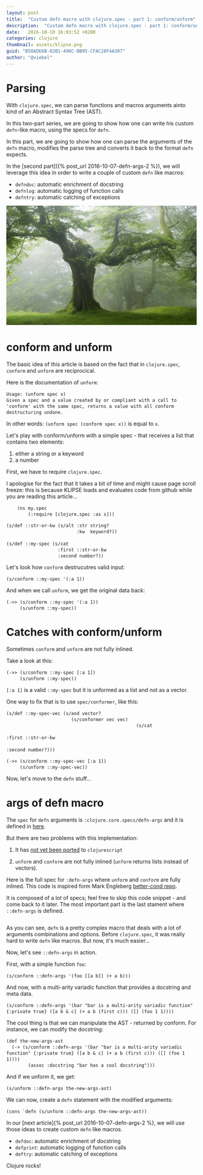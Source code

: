 ```yaml
---
layout: post
title:  "Custom defn macro with clojure.spec - part 1: conform/unform"
description:  "Custom defn macro with clojure.spec - part 1: conform/unform. parsers. ast. abstract syntax tree.  . clojure.spec live tutorial. ast. abstract syntax trees. grammars"
date:   2016-10-10 16:03:52 +0200
categories: clojure
thumbnail: assets/klipse.png
guid: "B58ADE6B-02B1-496C-BB95-CFAC28F4A307"
author: "@viebel"
---
```


# Parsing


With `clojure.spec`, we can parse functions and macros arguments ainto kind of an Abstract Syntax Tree (AST).

In this two-part series, we are going to show how one can write his custom `defn`-like macro, using the specs for `defn`.


In this part, we are going to show how one can parse the arguments of the `defn` macro, modifies the parse tree and converts it back to the format `defn` expects.

In the [second part]({% post_url 2016-10-07-defn-args-2 %}), we will leverage this idea in order to write a couple of custom `defn` like macros:

- `defndoc`: automatic enrichment of docstring
- `defnlog`: automatic logging of function calls
- `defntry`: automatic catching of exceptions

![Tree](/assets/tree.jpg)

# conform and unform

The basic idea of this article is based on the fact that in `clojure.spec`, `conform` and `unform` are reciprocical.

Here is the documentation of `unform`:

~~~
Usage: (unform spec x)
Given a spec and a value created by or compliant with a call to
'conform' with the same spec, returns a value with all conform
destructuring undone.
~~~

In other words: `(unform spec (conform spec x))` is equal to `x`.


Let's play with conform/unform with a simple spec - that receives a list that contains two elements:

1. either a string or a keyword
2. a number

First, we have to require `clojure.spec`.

I apologise for the fact that it takes a bit of time and might cause page scroll freeze: this is because KLIPSE loads and evaluates code from github while you are reading this article...


~~~klipse
    (ns my.spec
        (:require [clojure.spec :as s]))
~~~


~~~klipse
(s/def ::str-or-kw (s/alt :str string?
                          :kw  keyword?))

(s/def ::my-spec (s/cat
                   :first ::str-or-kw
                   :second number?))
~~~


Let's look how `conform` destrucutres valid input:

~~~klipse
(s/conform ::my-spec '(:a 1))
~~~

And when we call `unform`, we get the original data back:

~~~klipse
(->> (s/conform ::my-spec '(:a 1))
     (s/unform ::my-spec))
~~~

# Catches with conform/unform

Sometimes `conform` and `unform` are not fully inlined.

Take a look at this:

~~~klipse
(->> (s/conform ::my-spec [:a 1])
     (s/unform ::my-spec))
~~~

`[:a 1]` is a valid `::my-spec` but it is unformed as a list and not as a vector.

One way to fix that is to use `spec/conformer`, like this:

~~~klipse
(s/def ::my-spec-vec (s/and vector?
                        (s/conformer vec vec)
                                                (s/cat
                                                                          :first ::str-or-kw
                                                                                                    :second number?)))
~~~


~~~klipse
(->> (s/conform ::my-spec-vec [:a 1])
     (s/unform ::my-spec-vec))
~~~

Now, let's move to the `defn` stuff...

# args of defn macro

The `spec` for `defn` arguments is `:clojure.core.specs/defn-args` and it is defined in [here](https://github.com/clojure/clojure/blob/clojure-1.9.0-alpha13/src/clj/clojure/core/specs.clj#L78-L84). 

But there are two problems with this implementation:

1. It has [not yet been ported](http://dev.clojure.org/jira/browse/CLJS-1813) to `clojurescript`

2. `unform` and `conform` are not fully inlined  (`unform` returns lists instead of vectors).


Here is the full spec for `:defn-args` where `unform` and `conform` are fully inlined. This code is inspired form Mark Engleberg [better-cond repo](https://github.com/Engelberg/better-cond).

It is composed of a lot of specs; feel free to skip this code snippet - and come back to it later. The most important part is the last stament where `::defn-args` is defined.

<pre>
<code class="language-klipse" data-gist-id="viebel/ab64ed95820af42b366889a872dc28ac"></code></pre>

As you can see, `defn` is a pretty complex macro that deals with a lot of arguments combinations and options. Before `clojure.spec`, it was really hard to write `defn` like macros. But now, it's much easier...

Now, let's see `::defn-args` in action.

First, with a simple function `foo`:

~~~klipse
(s/conform ::defn-args '(foo [[a b]] (+ a b)))
~~~


And now, with a multi-arity variadic function that provides a docstring and meta data.

~~~klipse
(s/conform ::defn-args '(bar "bar is a multi-arity variadic function" {:private true} ([a b & c] (+ a b (first c))) ([] (foo 1 1))))
~~~

The cool thing is that we can manipulate the AST - returned by conform. For instance, we can modify the docstring:

~~~klipse
(def the-new-args-ast 
  (-> (s/conform ::defn-args '(bar "bar is a multi-arity variadic function" {:private true} ([a b & c] (+ a b (first c))) ([] (foo 1 1))))
        (assoc :docstring "bar has a cool docstring")))
~~~


And if we unform it, we get: 

~~~klipse
(s/unform ::defn-args the-new-args-ast)
~~~

We can now, create a `defn` statement with the modified arguments:

~~~klipse
(cons `defn (s/unform ::defn-args the-new-args-ast))
~~~


In our [next article]{% post_url 2016-10-07-defn-args-2 %}, we will use those ideas to create custom `defn` like macros.

- `defdoc`: automatic enrichment of docstring
- `defprint`: automatic logging of function calls
- `deftry`: automatic catching of exceptions

Clojure rocks!

